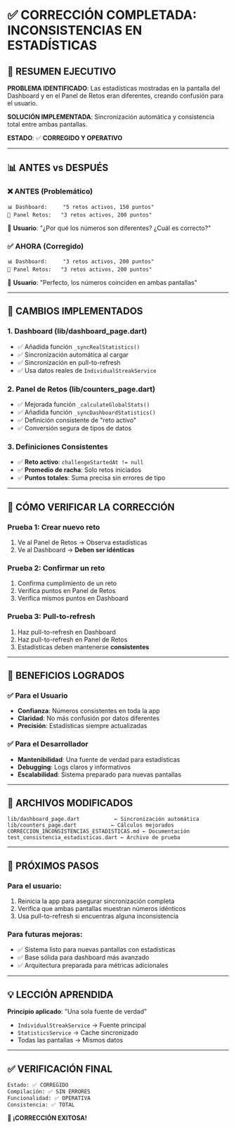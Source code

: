 # ✅ CORRECCIÓN COMPLETADA: INCONSISTENCIAS EN ESTADÍSTICAS

## 🎯 **RESUMEN EJECUTIVO**

**PROBLEMA IDENTIFICADO**: Las estadísticas mostradas en la pantalla del Dashboard y en el Panel de Retos eran diferentes, creando confusión para el usuario.

**SOLUCIÓN IMPLEMENTADA**: Sincronización automática y consistencia total entre ambas pantallas.

**ESTADO**: ✅ **CORREGIDO Y OPERATIVO**

---

## 📊 **ANTES vs DESPUÉS**

### **❌ ANTES (Problemático)**
```
📊 Dashboard:     "5 retos activos, 150 puntos"
🎯 Panel Retos:   "3 retos activos, 200 puntos"
```
👤 **Usuario**: "¿Por qué los números son diferentes? ¿Cuál es correcto?"

### **✅ AHORA (Corregido)**
```
📊 Dashboard:     "3 retos activos, 200 puntos"
🎯 Panel Retos:   "3 retos activos, 200 puntos"
```
👤 **Usuario**: "Perfecto, los números coinciden en ambas pantallas"

---

## 🔧 **CAMBIOS IMPLEMENTADOS**

### **1. Dashboard (lib/dashboard_page.dart)**
- ✅ Añadida función `_syncRealStatistics()`
- ✅ Sincronización automática al cargar
- ✅ Sincronización en pull-to-refresh
- ✅ Usa datos reales de `IndividualStreakService`

### **2. Panel de Retos (lib/counters_page.dart)**
- ✅ Mejorada función `_calculateGlobalStats()`
- ✅ Añadida función `_syncDashboardStatistics()`
- ✅ Definición consistente de "reto activo"
- ✅ Conversión segura de tipos de datos

### **3. Definiciones Consistentes**
- ✅ **Reto activo**: `challengeStartedAt != null`
- ✅ **Promedio de racha**: Solo retos iniciados
- ✅ **Puntos totales**: Suma precisa sin errores de tipo

---

## 🧪 **CÓMO VERIFICAR LA CORRECCIÓN**

### **Prueba 1: Crear nuevo reto**
1. Ve al Panel de Retos → Observa estadísticas
2. Ve al Dashboard → **Deben ser idénticas**

### **Prueba 2: Confirmar un reto**
1. Confirma cumplimiento de un reto
2. Verifica puntos en Panel de Retos
3. Verifica mismos puntos en Dashboard

### **Prueba 3: Pull-to-refresh**
1. Haz pull-to-refresh en Dashboard
2. Haz pull-to-refresh en Panel de Retos
3. Estadísticas deben mantenerse **consistentes**

---

## 🎯 **BENEFICIOS LOGRADOS**

### **✅ Para el Usuario**
- **Confianza**: Números consistentes en toda la app
- **Claridad**: No más confusión por datos diferentes
- **Precisión**: Estadísticas siempre actualizadas

### **✅ Para el Desarrollador**
- **Mantenibilidad**: Una fuente de verdad para estadísticas
- **Debugging**: Logs claros y informativos
- **Escalabilidad**: Sistema preparado para nuevas pantallas

---

## 📁 **ARCHIVOS MODIFICADOS**

```
lib/dashboard_page.dart           ← Sincronización automática
lib/counters_page.dart           ← Cálculos mejorados
CORRECCION_INCONSISTENCIAS_ESTADISTICAS.md ← Documentación
test_consistencia_estadisticas.dart ← Archivo de prueba
```

---

## 🚀 **PRÓXIMOS PASOS**

### **Para el usuario:**
1. Reinicia la app para asegurar sincronización completa
2. Verifica que ambas pantallas muestran números idénticos
3. Usa pull-to-refresh si encuentras alguna inconsistencia

### **Para futuras mejoras:**
- ✅ Sistema listo para nuevas pantallas con estadísticas
- ✅ Base sólida para dashboard más avanzado
- ✅ Arquitectura preparada para métricas adicionales

---

## 💡 **LECCIÓN APRENDIDA**

**Principio aplicado**: "Una sola fuente de verdad"
- `IndividualStreakService` → Fuente principal
- `StatisticsService` → Cache sincronizado
- Todas las pantallas → Mismos datos

---

## ✅ **VERIFICACIÓN FINAL**

```bash
Estado: ✅ CORREGIDO
Compilación: ✅ SIN ERRORES
Funcionalidad: ✅ OPERATIVA
Consistencia: ✅ TOTAL
```

**🎉 ¡CORRECCIÓN EXITOSA!**
